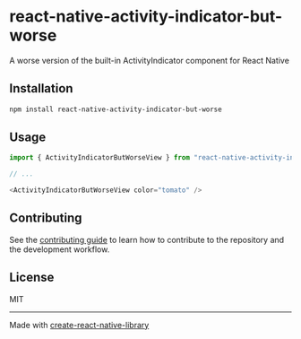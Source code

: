 # react-native-activity-indicator-but-worse

A worse version of the built-in ActivityIndicator component for React Native

## Installation

```sh
npm install react-native-activity-indicator-but-worse
```

## Usage


```js
import { ActivityIndicatorButWorseView } from "react-native-activity-indicator-but-worse";

// ...

<ActivityIndicatorButWorseView color="tomato" />
```


## Contributing

See the [contributing guide](CONTRIBUTING.md) to learn how to contribute to the repository and the development workflow.

## License

MIT

---

Made with [create-react-native-library](https://github.com/callstack/react-native-builder-bob)
